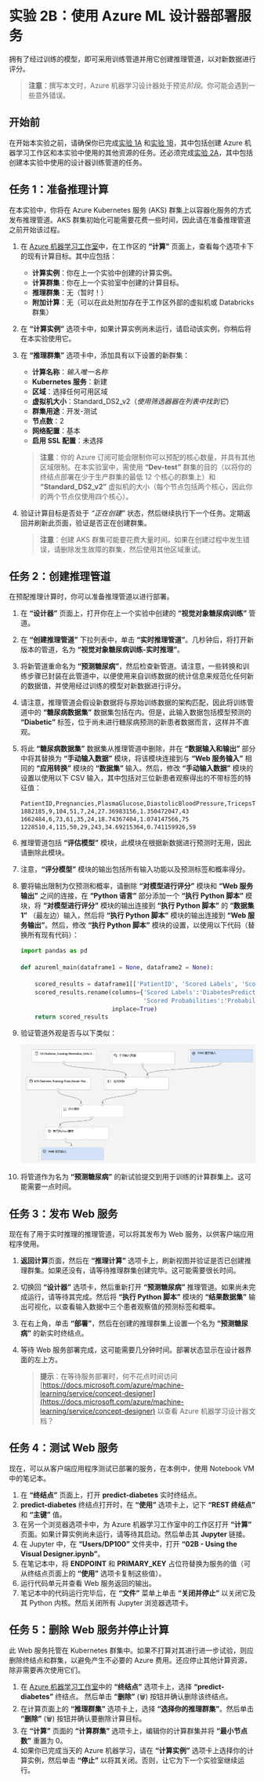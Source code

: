 ﻿# 实验 2B：使用 Azure ML 设计器部署服务

拥有了经过训练的模型，即可采用训练管道并用它创建推理管道，以对新数据进行评分。

> **注意**：撰写本文时，Azure 机器学习设计器处于预览*阶段*。你可能会遇到一些意外错误。

## 开始前

在开始本实验之前，请确保你已完成[实验 1A](Lab01A.md) 和[实验 1B](Lab01B.md)，其中包括创建 Azure 机器学习工作区和本实验中使用的其他资源的任务。还必须完成[实验 2A](Lab02A.md)，其中包括创建本实验中使用的设计器训练管道的任务。

## 任务 1：准备推理计算

在本实验中，你将在 Azure Kubernetes 服务 (AKS) 群集上以容器化服务的方式发布推理管道。AKS 群集初始化可能需要花费一些时间，因此请在准备推理管道之前开始该过程。

1. 在 [Azure 机器学习工作室](https://ml.azure.com)中，在工作区的 **“计算”** 页面上，查看每个选项卡下的现有计算目标。其中应包括：
    * **计算实例**：你在上一个实验中创建的计算实例。
    * **计算群集**：你在上一个实验室中创建的计算目标。
    * **推理群集**：无（暂时！）
    * **附加计算**：无（可以在此处附加存在于工作区外部的虚拟机或 Databricks 群集）

2. 在 **“计算实例”** 选项卡中，如果计算实例尚未运行，请启动该实例，你稍后将在本实验使用它。

3. 在 **“推理群集”** 选项卡中，添加具有以下设置的新群集：
    * **计算名称**：*输入唯一名称*
    * **Kubernetes 服务**：新建
    * **区域**：选择任何可用区域
    * **虚拟机大小**：Standard_DS2_v2（*使用筛选器器在列表中找到它*）
    * **群集用途**：开发-测试
    * **节点数**：2
    * **网络配置**：基本
    * **启用 SSL 配置**：未选择

    > **注意**：你的 Azure 订阅可能会限制你可以预配的核心数量，并具有其他区域限制。在本实验室中，需使用 **“Dev-test”** 群集的目的（以将你的终结点部署在少于生产群集的最低 12 个核心的群集上）和 **“Standard_DS2_v2”** 虚拟机的大小（每个节点包括两个核心，因此你的两个节点仅使用四个核心）。

4. 验证计算目标是否处于 *“正在创建”* 状态，然后继续执行下一个任务。定期返回并刷新此页面，验证是否正在创建群集。

    > **注意**：创建 AKS 群集可能要花费大量时间。如果在创建过程中发生错误，请删除发生故障的群集，然后使用其他区域重试。

## 任务 2：创建推理管道

在预配推理计算时，你可以准备推理管道以进行部署。

1. 在 **“设计器”** 页面上，打开你在上一个实验中创建的 **“视觉对象糖尿病训练”** 管道。
2. 在 **“创建推理管道”** 下拉列表中，单击 **“实时推理管道”**。几秒钟后，将打开新版本的管道，名为 **“视觉对象糖尿病训练-实时推理”**。
3. 将新管道重命名为 **“预测糖尿病”**，然后检查新管道。请注意，一些转换和训练步骤已封装在此管道中，以便使用来自训练数据的统计信息来规范化任何新的数据值，并使用经过训练的模型对新数据进行评分。
4. 请注意，推理管道会假设新数据将与原始训练数据的架构匹配，因此将训练管道中的 **“糖尿病数据集”** 数据集包括在内。但是，此输入数据包括模型预测的 **“Diabetic”** 标签，位于尚未进行糖尿病预测的新患者数据而言，这样并不直观。
5. 将此 **“糖尿病数据集”** 数据集从推理管道中删除，并在 **“数据输入和输出”** 部分中将其替换为 **“手动输入数据”** 模块，将该模块连接到与 **“Web 服务输入”** 相同的 **“应用转换”** 模块的 **“数据集”** 输入。然后，修改 **“手动输入数据”** 模块的设置以使用以下 CSV 输入，其中包括对三位新患者观察得出的不带标签的特征值：

    ```CSV
    PatientID,Pregnancies,PlasmaGlucose,DiastolicBloodPressure,TricepsThickness,SerumInsulin,BMI,DiabetesPedigree,Age
    1882185,9,104,51,7,24,27.36983156,1.350472047,43
    1662484,6,73,61,35,24,18.74367404,1.074147566,75
    1228510,4,115,50,29,243,34.69215364,0.741159926,59
    ```

6. 推理管道包括 **“评估模型”** 模块，此模块在根据新数据进行预测时无用，因此请删除此模块。
7. 注意，**“评分模型”** 模块的输出包括所有输入功能以及预测标签和概率得分。 
8. 要将输出限制为仅预测和概率，请删除 **“对模型进行评分”** 模块和 **“Web 服务输出”** 之间的连接，在 **“Python 语言”** 部分添加一个 **“执行 Python 脚本”** 模块，将 **“对模型进行评分”** 模块的输出连接到 **“执行 Python 脚本”** 的 **“数据集 1”** （最左边）输入，然后将 **“执行 Python 脚本”** 模块的输出连接到 **“Web 服务输出”**。然后，修改 **“执行 Python 脚本”** 模块的设置，以使用以下代码（替换所有现有代码）：

    ```Python
    import pandas as pd

    def azureml_main(dataframe1 = None, dataframe2 = None):

        scored_results = dataframe1[['PatientID', 'Scored Labels', 'Scored Probabilities']]
        scored_results.rename(columns={'Scored Labels':'DiabetesPrediction',
                                       'Scored Probabilities':'Probability'},
                              inplace=True)
        return scored_results
    ```

9. 验证管道外观是否与以下类似：

    ![视觉对象推理管道](images/visual-inference.jpg)

10. 将管道作为名为 **“预测糖尿病”** 的新试验提交到用于训练的计算群集上。这可能需要一点时间。

## 任务 3：发布 Web 服务

现在有了用于实时推理的推理管道，可以将其发布为 Web 服务，以供客户端应用程序使用。

1. **返回计算**页面，然后在 **“推理计算”** 选项卡上，刷新视图并验证是否已创建推理群集。如果还没有，请等待推理群集创建完毕。这可能需要很长时间。
2. 切换回 **“设计器”** 选项卡，然后重新打开 **“预测糖尿病”** 推理管道。如果尚未完成运行，请等待其完成。然后将 **“执行 Python 脚本”** 模块的 **“结果数据集”** 输出可视化，以查看输入数据中三个患者观察值的预测标签和概率。
3. 在右上角，单击 **“部署”**，然后在创建的推理群集上设置一个名为 **“预测糖尿病”** 的新实时终结点。
4. 等待 Web 服务部署完成，这可能需要几分钟时间。部署状态显示在设计器界面的左上方。

    > **提示**：在等待服务部署时，何不花点时间访问 [https://docs.microsoft.com/azure/machine-learning/service/concept-designer](https://docs.microsoft.com/azure/machine-learning/service/concept-designer) 以查看 Azure 机器学习设计器文档？

## 任务 4：测试 Web 服务

现在，可以从客户端应用程序测试已部署的服务，在本例中，使用 Notebook VM 中的笔记本。

1. 在 **“终结点”** 页面上，打开 **predict-diabetes** 实时终结点。
2. **predict-diabetes** 终结点打开时，在 **“使用”** 选项卡上，记下 **“REST 终结点”** 和 **“主键”** 值。
3. 在另一个浏览器选项卡中，为 Azure 机器学习工作室中的工作区打开 **“计算”** 页面。如果计算实例尚未运行，请等待其启动。然后单击其 **Jupyter** 链接。
4. 在 Jupyter 中，在 **“Users/DP100”** 文件夹中，打开 **“02B - Using the Visual Designer.ipynb”**。
5. 在笔记本中，将 **ENDPOINT** 和 **PRIMARY_KEY** 占位符替换为服务的值（可从终结点页面上的 **“使用”** 选项卡复制这些值）。
6. 运行代码单元并查看 Web 服务返回的输出。
7. 笔记本中的代码运行完毕后，在 **“文件”** 菜单上单击 **“关闭并停止”** 以关闭它及其 Python 内核。然后关闭所有 Jupyter 浏览器选项卡。

## 任务 5：删除 Web 服务并停止计算

此 Web 服务托管在 Kubernetes 群集中。如果不打算对其进行进一步试验，则应删除终结点和群集，以避免产生不必要的 Azure 费用。还应停止其他计算资源，除非需要再次使用它们。

1. 在 [Azure 机器学习工作室](https://ml.azure.com)中的 **“终结点”** 选项卡上，选择 **“predict-diabetes”** 终结点。 然后单击 **“删除”** (&#128465;) 按钮并确认删除该终结点。
2. 在计算页面上的 **“推理群集”** 选项卡上，选择 **“选择你的推理群集”**。然后单击 **“删除”** (&#128465;) 按钮并确认要删除计算目标。
3. 在 **“计算”** 页面的 **“计算群集”** 选项卡上，编辑你的计算群集并将 **“最小节点数”** 重置为 0。
4. 如果你已完成当天的 Azure 机器学习，请在 **“计算实例”** 选项卡上选择你的计算实例，然后单击 **“停止”** 以将其关闭。否则，让它为下一个实验室继续运行。

